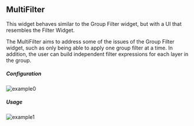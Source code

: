 ## MultiFilter
This widget behaves similar to the Group Filter widget, but with a UI that resembles the Filter Widget. 

The MultiFilter aims to address some of the issues of the Group Filter widget, such as only being able to apply one 
group filter at a time. In addition, the user can build independent filter expressions for each layer in the 
group.

##### Configuration

![example0](http://www.markbuie.com/img/github/MultiFilter_Settings.gif)

##### Usage

![example1](http://markbuie.com/img/github/MultiFilter_Usage.gif)

#



